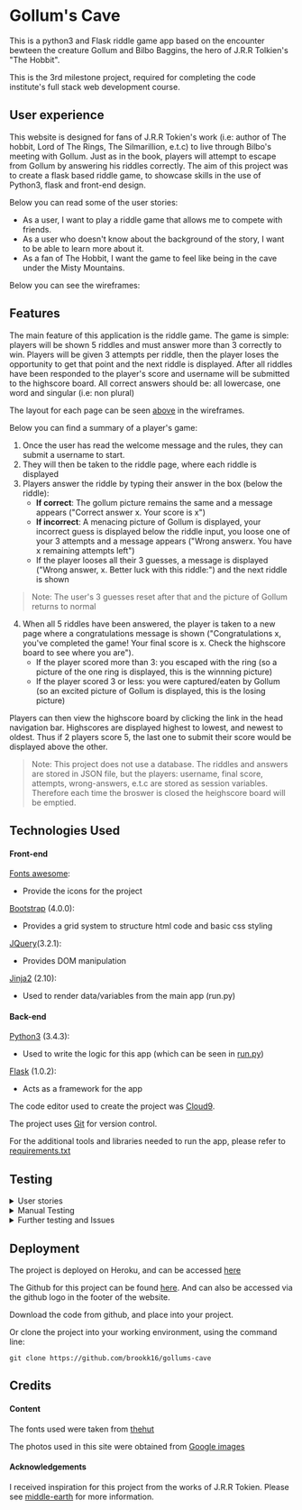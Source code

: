 # Gollum's Cave

This is a python3 and Flask riddle game app based on the encounter bewteen the creature Gollum and Bilbo Baggins, the hero of J.R.R Tolkien's "The Hobbit".

This is the 3rd milestone project, required for completing the code institute's full stack web development course.

## User experience 

This website is designed for fans of J.R.R Tokien's work (i.e: author of The hobbit, Lord of The Rings, The Silmarillion, e.t.c) to live through Bilbo's meeting with Gollum. Just as in the book, players will attempt to escape from Gollum by answering his riddles correctly. The aim of this project was to create a flask based riddle game, to showcase skills in the use of Python3, flask and front-end design.


Below you can read some of the user stories:

* As a user, I want to play a riddle game that allows me to compete with friends.
* As a user who doesn't know about the background of the story, I want to be able to learn more about it.
* As a fan of The Hobbit, I want the game to feel like being in the cave under the Misty Mountains.

Below you can see the wireframes:


## Features

The main feature of this application is the riddle game. The game is simple: players will be shown 5 riddles and must answer more than 3 correctly to win. Players will be given 3 attempts per riddle, then the player loses the opportunity to get that point and the next riddle is displayed. After all riddles have been  responded to the player's score and username will be submitted to the highscore board. 
All correct answers should be: all lowercase, one word and singular (i.e: non plural)

The layout for each page can be seen [above](#wireframes) in the wireframes.

Below you can find a summary of a player's game: 

1. Once the user has read the welcome message and the rules, they can submit a username to start. 
2. They will then be taken to the riddle page, where each riddle is displayed
3. Players answer the riddle by typing their answer in the box (below the riddle): 
   * **If correct**: The gollum picture remains the same and a message appears ("Correct answer x. Your score is x")
   * **If incorrect**: A menacing picture of Gollum is displayed, your incorrect guess is displayed below the riddle input, you loose one of your 3 attempts and a message appears ("Wrong answerx. You have x remaining attempts left")
   * If the player looses all their 3 guesses, a message is displayed ("Wrong answer, x. Better luck with this riddle:") and the next riddle is shown
> Note: The user's 3 guesses reset after that and the picture of Gollum returns to normal  
4. When all 5 riddles have been answered, the player is taken to a new page where a congratulations message is shown ("Congratulations x, you've completed the game! Your final score is x. Check the highscore board to see where you are"). 
   * If the player scored more than 3: you escaped with the ring (so a picture of the one ring is displayed, this is the winnning picture)
   * If the player scored 3 or less: you were captured/eaten by Gollum (so an excited picture of Gollum is displayed, this is the losing picture)
     
Players can then view the highscore board by clicking the link in the head navigation bar. Highscores are displayed highest to lowest, and newest to oldest. Thus if 2 players score 5, the last one to submit their score would be displayed above the other.

> Note: This project does not use a database. The riddles and answers are stored in JSON file, but the players: username, final score, attempts, wrong-answers, e.t.c are stored as session variables. Therefore each time the broswer is closed the heighscore board will be emptied. 
 

## Technologies Used

#### Front-end

[Fonts awesome](https://fontawesome.com):
* Provide the icons for the project 

[Bootstrap](https://getbootstrap.com/docs/4.0/getting-started/introduction/) (4.0.0):
* Provides a grid system to structure html code and basic css styling

[JQuery](https://jquery.com)(3.2.1):
* Provides DOM manipulation

[Jinja2](http://jinja.pocoo.org/docs/2.10/) (2.10):
* Used to render data/variables from the main app (run.py) 

#### Back-end

[Python3](https://www.python.org/download/releases/3.0/) (3.4.3):
* Used to write the logic for this app (which can be seen in [run.py](https://github.com/brookk16/gollums-cave/blob/master/run.py))

[Flask](http://flask.pocoo.org) (1.0.2):
* Acts as a framework for the app


The code editor used to create the project was [Cloud9](https://c9.io/signup).

The project uses [Git](https://git-scm.com) for version control.

For the additional tools and libraries needed to run the app, please refer to [requirements.txt](https://github.com/brookk16/Cuisine/blob/master/requirements.txt)


## Testing


<details>
<summary>User stories</summary>
<br>
User stories were checked to ensure this project meets their requests:

* The site allows multiple people to play at once and then submits their scores (and rank), therefore allowing users to compete.
* For users who are unaware of the story, there is an about page describing the characters and the event.
* The game is designed to feel as though you are in the cave with Gollum (the changing pictures help bring the game to life)
</details>

<details>
<summary>Manual Testing</summary>
<br>
Manual testing was conducted on all main features of the app (features outlined [here](#features)).

> note: all tests begin by starting at the index/welcome page.

> note: all tests are from the desktop perspective. For mobile, any references to a "nav bar", will require clicking on the "ring" symbol first to reveal the menu (screen sizes < 575px).

The first tests checked that all the templates were rendering correctly across all screen sizes, no errors were found.

The rest of the tests consisted of checking the riddle function and highscore board features of the app:

**Riddle app testing**

1. **If user answers all riddles incorrectly**
   * User begins by adding a username (ex: user 1)
   * User answers all 5 riddles the same way, using the answer "x" (this is submitted 3 times per riddles to use all 3 attempts)

   * Each time a riddle was answered incorrectly the picture changed to a menacing picture of Gollum and the correct message displayed.
   * When all riddles were answered the user was taken to the game over page where the losing picture was displayed along with the correct losing message.
   * Then used the "Highscores" link in the nav, where user 1 was displayed along with a rank of 1 (currently being the only entry)
> Note: The "Wrong guesses" functionality was also tested and resets the 3 attempts after each new riddle is displayed.

2. **If user answers 3 or less**
   * Followed same pattern as test 1 (using user 2)
   * **Except** answered riddles 1,2 and 3 correctly
   * User was taken to the game over page where the losing picture was displayed along with the correct losing message.
   * The highscore board showed user 2 with rank 1 (above user 1 in rank 2) and a score of 3
> Note: The same results are shown for users who only answer 1 or 2 of the riddles correctly 

3. **If the user answers 4 or more correclty**
   * Followed the same pattern as test 1 (using user 3)
   * **Except** answered all riddles correctly
   * When all riddles were answered correctly, user 3 was taken to the game over page and saw a congratulations message along with the winning picture.
   * On the highscore board, user 3 was now ranked 1 (with user 2 in rank 2 and user 1 in rank 3) with a score of 5.

The highscore board capacity was also checked, and no more than 11 entries are displayed on the page. Thereofore if a 12th user submits their score, it will only be displayed on the highscore board if their score is greater than the score at the 11th place. However, if the score at rank 11 is equal to the score submitted by the user, the newer score sill be displayed. So even though the user at rank 11 and the new user may have 0 points, the new user will replace the user at rank 11.
</details>

<details>
<summary>Further testing and Issues</summary>
<br>
1. HTML and CSS code were both validated using W3C [HTMl](https://validator.w3.org) and [CSS](https://jigsaw.w3.org/css-validator/) validator.

> note: HTML validation threw up errors, although these were concerning the Jinja2 templating language used in the html templates.


Issues:

* As no database is being used, user info is not being saved. Therefore users cannot "reserve" usernames, and usernames may be doubled. However, due to the simple nature of the riddle game I did not feel such features were required.
* The author is not yet skilled in automated testing, and as such was unable to adhere to a test driven development approach. 
</details>


## Deployment

The project is deployed on Heroku, and can be accessed [here]() 

The Github for this project can be found [here](https://github.com/brookk16/gollums-cave). And can also be accessed via the github logo in the footer of the website.

Download the code from github, and place into your project. 

Or clone the project into your working environment, using the command line:

~~~
git clone https://github.com/brookk16/gollums-cave
~~~



## Credits

#### Content

The fonts used were taken from [thehut](http://www.thehutt.de/tolkien/fonts.html)

The photos used in this site were obtained from [Google images](https://www.google.com/search?rls=en&q=google+images+Gollum&tbm=isch&source=univ&client=safari&sa=X&ved=2ahUKEwjjztKioJHhAhWYTBUIHXriCmwQsAR6BAgJEAE&biw=1440&bih=769)

#### Acknowledgements

I received inspiration for this project from the works of J.R.R Tokien. Please see [middle-earth](https://www.middleearth.com) for more information.